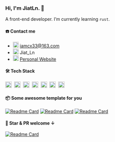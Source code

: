 ### Hi, I'm JiatLn. 👋

A front-end developer. I’m currently learning `rust`.

<!--
**JiatLn/JiatLn** is a ✨ _special_ ✨ repository because its `README.md` (this file) appears on your GitHub profile.

Here are some ideas to get you started:

- 🔭 I’m currently working on ...
- 🌱 I’m currently learning ...
- 👯 I’m looking to collaborate on ...
- 🤔 I’m looking for help with ...
- 💬 Ask me about ...
- 📫 How to reach me: ...
- 😄 Pronouns: ...
- ⚡ Fun fact: ...

[![JiatLn's GitHub stats](https://github-readme-stats.vercel.app/api?username=JiatLn&theme=radical)](https://github.com/JiatLn/JiatLn)
-->

<!-- <br /> -->

<!-- ![](https://github-profile-summary-cards.vercel.app/api/cards/profile-details?username=JiatLn&theme=github) -->

#### ☎️ Contact me

- <img height="18" src="https://api.iconify.design/ic/outline-email.svg">  [iamcx33@163.com](mailto:iamcx33@163.com)
- <img height="18" src="https://api.iconify.design/ic/baseline-wechat.svg"> Jiat_Ln
- <img height="18" src="https://api.iconify.design/logos/blogger.svg">  [Personal Website](https://jiatln.netlify.app)

#### 🛠 Tech Stack

<code><img height="20" src="https://api.iconify.design/logos-typescript-icon.svg"></code>&nbsp;
<code><img height="20" src="https://api.iconify.design/logos-vitejs.svg"></code>&nbsp;
<code><img height="20" src="https://api.iconify.design/logos:vue.svg"></code>&nbsp;
<code><img height="20" src="https://api.iconify.design/logos:nuxt-icon.svg"></code>&nbsp;
<code><img height="20" src="https://api.iconify.design/logos:vueuse.svg"></code>&nbsp;
<code><img height="20" src="https://api.iconify.design/logos-unocss.svg"></code>&nbsp;
<code><img height="20" src="https://api.iconify.design/logos-rust.svg"></code>&nbsp;

#### 📦 Some awesome template for you

[![Readme Card](https://github-readme-stats.vercel.app/api/pin/?username=JiatLn&repo=vite2-vue3-ts-template)](https://github.com/JiatLn/vite2-vue3-ts-template)
[![Readme Card](https://github-readme-stats.vercel.app/api/pin/?username=JiatLn&repo=nuxt3-template)](https://github.com/JiatLn/nuxt3-template)
[![Readme Card](https://github-readme-stats.vercel.app/api/pin/?username=JiatLn&repo=tauri-vue-starter)](https://github.com/JiatLn/tauri-vue-starter)

#### 🌟 Star & PR welcome ↓

[![Readme Card](https://github-readme-stats.vercel.app/api/pin/?username=JiatLn&repo=color-art)](https://github.com/JiatLn/color-art)




